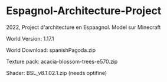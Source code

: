 # Espagnol-Architecture-Project
2022, Project d'architecture en Espaagnol. Model sur Minecraft

World Version: 1.17.1

World Download: spanishPagoda.zip

Texture pack: acacia-blossom-trees-e570.zip

Shader: BSL_v8.1.02.1.zip (needs optifine)
